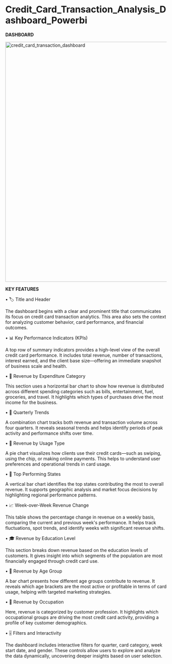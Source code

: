 # Credit_Card_Transaction_Analysis_Dashboard_Powerbi
**DASHBOARD**

<img width="1336" height="747" alt="credit_card_transaction_dashboard" src="https://github.com/user-attachments/assets/ab0f88c0-7023-4c75-80ad-5b93dd0fdc83" />

**KEY FEATURES**

•	🏷️ Title and Header

The dashboard begins with a clear and prominent title that communicates its focus on credit card transaction analytics. This area also sets the context for analyzing customer behavior, card performance, and financial outcomes.

•	📊 Key Performance Indicators (KPIs)

A top row of summary indicators provides a high-level view of the overall credit card performance. It includes total revenue, number of transactions, interest earned, and the client base size—offering an immediate snapshot of business scale and health.

•	💸 Revenue by Expenditure Category

This section uses a horizontal bar chart to show how revenue is distributed across different spending categories such as bills, entertainment, fuel, groceries, and travel. It highlights which types of purchases drive the most income for the business.

•	📅 Quarterly Trends

A combination chart tracks both revenue and transaction volume across four quarters. It reveals seasonal trends and helps identify periods of peak activity and performance shifts over time.

•	🧾 Revenue by Usage Type

A pie chart visualizes how clients use their credit cards—such as swiping, using the chip, or making online payments. This helps to understand user preferences and operational trends in card usage.

•	📍 Top Performing States

A vertical bar chart identifies the top states contributing the most to overall revenue. It supports geographic analysis and market focus decisions by highlighting regional performance patterns.

•	📈 Week-over-Week Revenue Change

This table shows the percentage change in revenue on a weekly basis, comparing the current and previous week's performance. It helps track fluctuations, spot trends, and identify weeks with significant revenue shifts.

•	🎓 Revenue by Education Level

This section breaks down revenue based on the education levels of customers. It gives insight into which segments of the population are most financially engaged through credit card use.

•	👥 Revenue by Age Group

A bar chart presents how different age groups contribute to revenue. It reveals which age brackets are the most active or profitable in terms of card usage, helping with targeted marketing strategies.

•	👔 Revenue by Occupation

Here, revenue is categorized by customer profession. It highlights which occupational groups are driving the most credit card activity, providing a profile of key customer demographics.

•	🎚️ Filters and Interactivity

The dashboard includes interactive filters for quarter, card category, week start date, and gender. These controls allow users to explore and analyze the data dynamically, uncovering deeper insights based on user selection.
